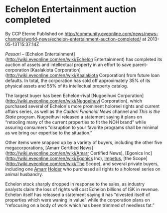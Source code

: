 # Echelon Entertainment auction completed
By CCP Eterne
Published on http://community.eveonline.com/news/news-channels/world-news/echelon-entertainment-auction-completed/ at 2013-05-13T15:37:14Z

_Passari –_ [Echelon Entertainment](http://wiki.eveonline.com/en/wiki/Echelon Entertainment) has completed its auction of assets and intellectual property in an effort to save parent-corporation [Kaalakiota Corporation](http://wiki.eveonline.com/en/wiki/Kaalakiota Corporation) from future loan defaults. In total, the corporation has sold off approximately 35% of its physical assets and 55% of its intellectual property catalog.

The largest buyer has been Echelon-rival [Nugoeihuvi Corporation](http://wiki.eveonline.com/en/wiki/Nugoeihuvi Corporation), which purchased several of Echelon's more prominent holoreel rights and current affairs series, as well as the _Caldari Financial News_ channel and _This is the State_ program. Nugoeihuvi released a statement saying it plans on “retooling many of the current properties to fit the NOH brand” while assuring consumers “disruption to your favorite programs shall be minimal as we bring our expertise to the situation.”

Other items were snapped up by a variety of buyers, including the other five megacorporations, [Amarr Certified News](http://wiki.eveonline.com/en/wiki/Amarr Certified News), [Egonics Inc](http://wiki.eveonline.com/en/wiki/Egonics Inc), [Impetus](http://wiki.eveonline.com/en/wiki/Impetus), [the Scope](http://wiki.eveonline.com/en/wiki/The Scope), and several private buyers, including one [Amarr](http://wiki.eveonline.com/en/wiki/Amarr) [Holder](http://wiki.eveonline.com/en/wiki/Holder) who purchased all rights to a holoreel series on animal husbandry.

Echelon stock sharply dropped in response to the sales, as industry analysts claim the loss of rights will cost Echelon billions of ISK in revenue. Echelon itself has released a statement saying it has “divested itself of properties which were waning in value” while the corporation plans on “refocusing on a body of work which has been trimmed of needless fat.”

